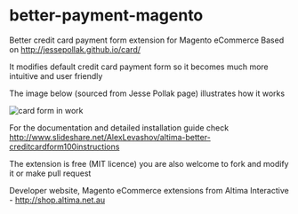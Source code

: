 # better-payment-magento
Better credit card payment form extension for Magento eCommerce
Based on http://jessepollak.github.io/card/ 

It modifies default credit card payment form so it becomes much more intuitive and user friendly

The image below (sourced from Jesse Pollak page) illustrates how it works

![card form in work](https://camo.githubusercontent.com/312e819c130acb5d17a5a8568c4ae6c315210dac/687474703a2f2f692e696d6775722e636f6d2f71473354656e4f2e676966)


For the documentation and detailed installation guide check http://www.slideshare.net/AlexLevashov/altima-better-creditcardform100instructions

The extension is free (MIT licence) you are also welcome to fork and modify it or make pull request

Developer website, Magento eCommerce extensions from Altima Interactive - http://shop.altima.net.au
